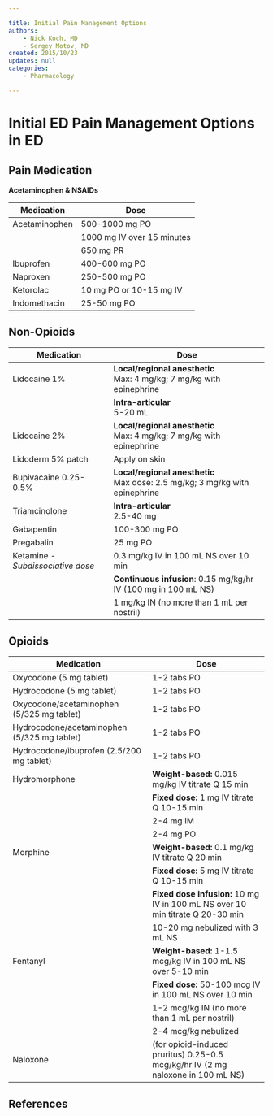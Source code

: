 ```yaml
---

title: Initial Pain Management Options
authors:
    - Nick Koch, MD
    - Sergey Motov, MD
created: 2015/10/23
updates: null
categories:
    - Pharmacology

---
```


# Initial ED Pain Management Options in ED

## Pain Medication

**Acetaminophen & NSAIDs**

| Medication        | Dose                                            |
|-------------------|-------------------------------------------------|
| Acetaminophen     | 500-1000 mg PO                                  |
|                   | 1000 mg IV over 15 minutes                      |
|                   | 650 mg PR                                       |
| Ibuprofen         | 400-600 mg PO                                   |
| Naproxen          | 250-500 mg PO                                   |
| Ketorolac         | 10 mg PO or 10-15 mg IV                         |
| Indomethacin      | 25-50 mg PO                                     |

## Non-Opioids

| Medication            | Dose                                            |
|-----------------------|-------------------------------------------------|
| Lidocaine 1%          | **Local/regional anesthetic**<br>Max: 4 mg/kg; 7 mg/kg with epinephrine |
|                       | **Intra-articular**<br>5-20 mL                  |
| Lidocaine 2%          | **Local/regional anesthetic**<br>Max: 4 mg/kg; 7 mg/kg with epinephrine |
| Lidoderm 5% patch     | Apply on skin                                   |
| Bupivacaine 0.25-0.5% | **Local/regional anesthetic**<br>Max dose: 2.5 mg/kg; 3 mg/kg with epinephrine |
| Triamcinolone         | **Intra-articular**<br>2.5-40 mg                |
| Gabapentin            | 100-300 mg PO                                   |
| Pregabalin            | 25 mg PO                                        |
| Ketamine - *Subdissociative dose* | 0.3 mg/kg IV in 100 mL NS over 10 min |
|                                   | **Continuous infusion**: 0.15 mg/kg/hr IV (100 mg in 100 mL NS) |
|                                   | 1 mg/kg IN (no more than 1 mL per nostril) |

## Opioids

| Medication                                  | Dose                                            |
|---------------------------------------------|-------------------------------------------------|
| Oxycodone (5 mg tablet)                     | 1-2 tabs PO                                     |
| Hydrocodone (5 mg tablet)                   | 1-2 tabs PO                                     |
| Oxycodone/acetaminophen (5/325 mg tablet)   | 1-2 tabs PO                                     |
| Hydrocodone/acetaminophen (5/325 mg tablet) | 1-2 tabs PO                                     |
| Hydrocodone/ibuprofen (2.5/200 mg tablet)   | 1-2 tabs PO                                     |
| Hydromorphone                               | **Weight-based:** 0.015 mg/kg IV titrate Q 15 min |
|                                             | **Fixed dose:** 1 mg IV titrate Q 10-15 min     |
|                                             | 2-4 mg IM                                       |
|                                             | 2-4 mg PO                                       |
| Morphine                                    | **Weight-based:** 0.1 mg/kg IV titrate Q 20 min |
|                                             | **Fixed dose:** 5 mg IV titrate Q 10-15 min     |
|                                             | **Fixed dose infusion:** 10 mg IV in 100 mL NS over 10 min titrate Q 20-30 min |
|                                             | 10-20 mg nebulized with 3 mL NS                 |
| Fentanyl                                    | **Weight-based:** 1-1.5 mcg/kg IV in 100 mL NS over 5-10 min  |
|                                             | **Fixed dose:** 50-100 mcg IV in 100 mL NS over 10 min  |
|                                             | 1-2 mcg/kg IN (no more than 1 mL per nostril)   |
|                                             | 2-4 mcg/kg nebulized                            |
| Naloxone                                    | (for opioid-induced pruritus) 0.25-0.5 mcg/kg/hr IV (2 mg naloxone in 100 mL  NS) |

## References

